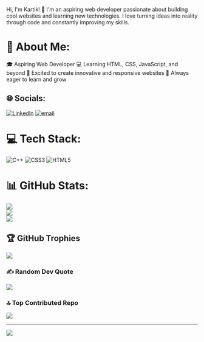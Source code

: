 Hi, I'm Kartik! 👋
I'm an aspiring web developer passionate about building cool websites and learning new technologies. I love turning ideas into reality through code and constantly improving my skills.
# 💫 About Me:
🎓 Aspiring Web Developer
💻 Learning HTML, CSS, JavaScript, and beyond
🚀 Excited to create innovative and responsive websites
🌱 Always eager to learn and grow


## 🌐 Socials:
[![LinkedIn](https://img.shields.io/badge/LinkedIn-%230077B5.svg?logo=linkedin&logoColor=white)](https://linkedin.com/in/https://www.linkedin.com/in/kartik-kumar-8b70b9380?utm_source=share&utm_campaign=share_via&utm_content=profile&utm_medium=android_app) [![email](https://img.shields.io/badge/Email-D14836?logo=gmail&logoColor=white)](mailto:karti153728@gmail.com) 

# 💻 Tech Stack:
![C++](https://img.shields.io/badge/c++-%2300599C.svg?style=for-the-badge&logo=c%2B%2B&logoColor=white) ![CSS3](https://img.shields.io/badge/css3-%231572B6.svg?style=for-the-badge&logo=css3&logoColor=white) ![HTML5](https://img.shields.io/badge/html5-%23E34F26.svg?style=for-the-badge&logo=html5&logoColor=white)
# 📊 GitHub Stats:
![](https://github-readme-stats.vercel.app/api?username=KartikKumar76&theme=dark&hide_border=false&include_all_commits=false&count_private=false)<br/>
![](https://nirzak-streak-stats.vercel.app/?user=KartikKumar76&theme=dark&hide_border=false)<br/>
![](https://github-readme-stats.vercel.app/api/top-langs/?username=KartikKumar76&theme=dark&hide_border=false&include_all_commits=false&count_private=false&layout=compact)

## 🏆 GitHub Trophies
![](https://github-profile-trophy.vercel.app/?username=KartikKumar76&theme=radical&no-frame=false&no-bg=true&margin-w=4)

### ✍️ Random Dev Quote
![](https://quotes-github-readme.vercel.app/api?type=horizontal&theme=radical)

### 🔝 Top Contributed Repo
![](https://github-contributor-stats.vercel.app/api?username=KartikKumar76&limit=5&theme=dark&combine_all_yearly_contributions=true)

---
[![](https://visitcount.itsvg.in/api?id=KartikKumar76&icon=0&color=0)](https://visitcount.itsvg.in)

<!-- Proudly created with GPRM ( https://gprm.itsvg.in ) -->
